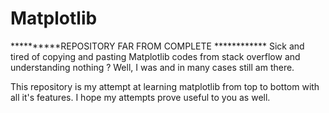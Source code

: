 # Matplotlib
**********REPOSITORY FAR FROM COMPLETE ************
Sick and tired of copying and pasting Matplotlib codes from stack overflow and understanding nothing ?
Well, I was and in many cases still am there. 

This repository is my attempt at learning matplotlib from top to bottom with all it's features.
I hope my attempts prove useful to you as well. 
